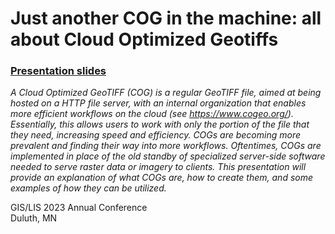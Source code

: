 # Just another COG in the machine: all about Cloud Optimized Geotiffs

### [Presentation slides](https://rumski20.github.io/cogs-prez-gislis2023/#0)

_A Cloud Optimized GeoTIFF (COG) is a regular GeoTIFF file, aimed at being hosted on a HTTP file server, with an internal organization that enables more efficient workflows on the cloud (see https://www.cogeo.org/). Essentially, this allows users to work with only the portion of the file that they need, increasing speed and efficiency. COGs are becoming more prevalent and finding their way into more workflows. Oftentimes, COGs are implemented in place of the old standby of specialized server-side software needed to serve raster data or imagery to clients. This presentation will provide an explanation of what COGs are, how to create them, and some examples of how they can be utilized._

GIS/LIS 2023 Annual Conference  
Duluth, MN
